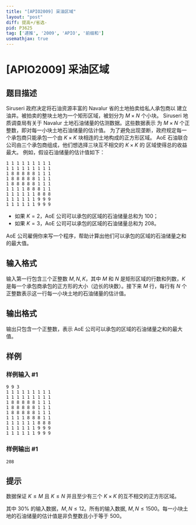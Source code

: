 ```yaml
---
title: "[APIO2009] 采油区域"
layout: "post"
diff: 提高+/省选-
pid: P3625
tag: ['递推', '2009', 'APIO', '前缀和']
usemathjax: true
---
```


# [APIO2009] 采油区域
## 题目描述

Siruseri 政府决定将石油资源丰富的 Navalur 省的土地拍卖给私人承包商以 建立油井。被拍卖的整块土地为一个矩形区域，被划分为 $M \times N$ 个小块。 Siruseri 地质调查局有关于 Navalur 土地石油储量的估测数据。这些数据表示 为 $M \times N$ 个正整数，即对每一小块土地石油储量的估计值。 为了避免出现垄断，政府规定每一个承包商只能承包一个由 $K\times K$ 块相连的土地构成的正方形区域。 AoE 石油联合公司由三个承包商组成，他们想选择三块互不相交的 $K\times K$ 的 区域使得总的收益最大。 例如，假设石油储量的估计值如下：

```
1 1 1 1 1 1 1 1 1 
1 1 1 1 1 1 1 1 1 
1 8 8 8 8 8 1 1 1 
1 8 8 8 8 8 1 1 1 
1 8 8 8 8 8 1 1 1 
1 1 1 1 8 8 8 1 1 
1 1 1 1 1 1 8 8 8 
1 1 1 1 1 1 9 9 9 
1 1 1 1 1 1 9 9 9 
```

- 如果 $K = 2$，AoE 公司可以承包的区域的石油储量总和为 $100$；
- 如果 $K = 3$，AoE 公司可以承包的区域的石油储量总和为 $208$。

AoE 公司雇佣你来写一个程序，帮助计算出他们可以承包的区域的石油储量之和的最大值。

## 输入格式

输入第一行包含三个正整数 $M, N, K$，其中 $M$ 和 $N$ 是矩形区域的行数和列数，$K$ 是每一个承包商承包的正方形的大小（边长的块数）。接下来 $M$ 行，每行有 $N$ 个正整数表示这一行每一小块土地的石油储量的估计值。

## 输出格式

输出只包含一个正整数，表示 AoE 公司可以承包的区域的石油储量之和的最大值。

## 样例

### 样例输入 #1
```
9 9 3
1 1 1 1 1 1 1 1 1 
1 1 1 1 1 1 1 1 1 
1 8 8 8 8 8 1 1 1 
1 8 8 8 8 8 1 1 1 
1 8 8 8 8 8 1 1 1 
1 1 1 1 8 8 8 1 1 
1 1 1 1 1 1 8 8 8 
1 1 1 1 1 1 9 9 9 
1 1 1 1 1 1 9 9 9 
```
### 样例输出 #1
```
208
```
## 提示

数据保证 $K\le M$ 且 $K\le N$ 并且至少有三个 $K\times K$ 的互不相交的正方形区域。

其中 $30\%$ 的输入数据，$M, N \le 12$。所有的输入数据, $M, N\le 1500$。每一小块土地的石油储量的估计值是非负整数且小于等于 $500$。


